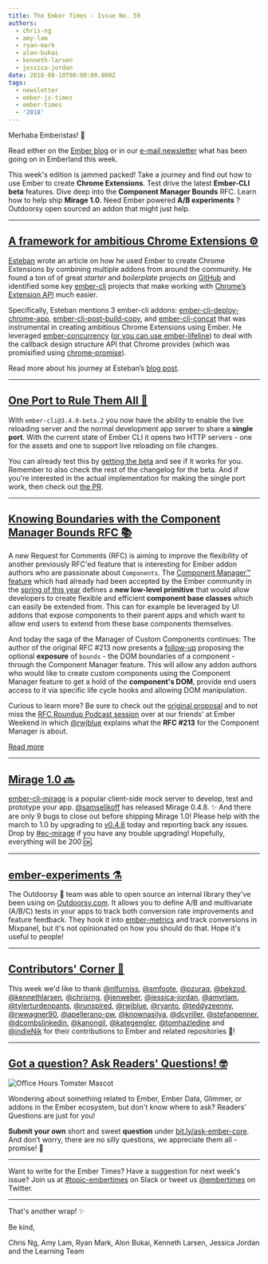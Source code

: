 ```yaml
---
title: The Ember Times - Issue No. 59
authors:
  - chris-ng
  - amy-lam
  - ryan-mark
  - alon-bukai
  - kenneth-larsen
  - jessica-jordan
date: 2018-08-10T00:00:00.000Z
tags:
  - newsletter
  - ember-js-times
  - ember-times
  - '2018'
---
```



Merhaba Emberistas! 🐹

Read either on the [Ember blog](https://emberjs.com/blog/tags/newsletter.html) or in our [e-mail newsletter](https://the-emberjs-times.ongoodbits.com/) what has been going on in Emberland this week.

This week's edition is jammed packed! Take a journey and find out how to use Ember to create **Chrome Extensions**. Test drive the latest **Ember-CLI beta** features.  Dive deep into the **Component Manager Bounds** RFC. Learn how to help ship **Mirage 1.0**.  Need Ember powered **A/B experiments** ? Outdoorsy open sourced an addon that might just help.

---

## [A framework for ambitious Chrome Extensions ⚙](https://envoy.engineering/a-framework-for-ambitious-chrome-extensions-b08d1f4b944d)

[Esteban](https://github.com/esbanarango) wrote an article on how he used Ember to create Chrome Extensions by combining multiple addons from around the community. He found a ton of of great _starter_ and _boilerplate_ projects on [GitHub](https://www.github.com) and identified some key [ember-cli](https://github.com/ember-cli/ember-cli) projects that make working with [Chrome’s Extension API](https://developer.chrome.com/extensions/api_index) much easier.

Specifically, Esteban mentions 3 ember-cli addons: [ember-cli-deploy-chrome-app](https://github.com/rmachielse/ember-cli-deploy-chrome-app), [ember-cli-post-build-copy](https://github.com/tgsoverly/ember-cli-post-build-copy), and [ember-cli-concat](https://github.com/sir-dunxalot/ember-cli-concat) that was instrumental in creating ambitious Chrome Extensions using Ember. He leveraged [ember-concurrency](https://github.com/machty/ember-concurrency) ([or you can use ember-lifeline](https://discuss.emberjs.com/t/readers-questions-whats-the-difference-between-ember-lifeline-and-ember-concurrency-and-which-one-should-be-used/15197)) to deal with the callback design structure API that Chrome provides (which was promisified using [chrome-promise](https://github.com/tfoxy/chrome-promise)).

Read more about his journey at Esteban’s [blog post](https://envoy.engineering/a-framework-for-ambitious-chrome-extensions-b08d1f4b944d).

---

## [One Port to Rule Them All 💍](https://github.com/ember-cli/ember-cli/releases/tag/v3.4.0-beta.2)
With `ember-cli@3.4.0-beta.2` you now have the ability to enable the live reloading server and the normal development app server to share a **single port**. With the current state of Ember CLI it opens two HTTP servers - one for the assets and one to support live reloading on file changes.

You can already test this by [getting the beta](https://github.com/ember-cli/ember-cli/releases/tag/v3.4.0-beta.2) and see if it works for you. Remember to also check the rest of the changelog for the beta. And if you're interested in the actual implementation for making the single port work, then check out [the PR](https://github.com/ember-cli/ember-cli/pull/7940).

---

## [Knowing Boundaries with the Component Manager Bounds RFC 📚](https://github.com/emberjs/rfcs/pull/351)

A new Request for Comments (RFC) is aiming to improve the flexibility of another previously
RFC'ed feature that is interesting for Ember addon authors who are passionate about `Components`.
The [Component Manager™ feature](https://emberjs.github.io/rfcs/0213-custom-components.html) which had
already had been accepted by the Ember community in the [spring of this year](https://github.com/emberjs/rfcs/pull/213#issuecomment-374981569) defines a **new low-level primitive** that would allow developers to create flexible and efficient **component base classes**
which can easily be extended from. This can for example be leveraged by UI addons that expose
components to their parent apps and which want to allow end users to extend from these base components themselves.

And today the saga of the Manager of Custom Components continues:
The author of the original RFC \#213 now presents a [follow-up](https://github.com/emberjs/rfcs/pull/351)
proposing the optional **exposure** of `bounds` - the DOM boundaries of a component - through the Component Manager feature.
This will allow any addon authors who would like to create custom components using the
Component Manager feature to get a hold of the **component's DOM**, provide end users access to it via
specific life cycle hooks and allowing DOM manipulation.

Curious to learn more? Be sure to check out the [original proposal](https://github.com/emberjs/rfcs/blob/4f541c350cd4f366eed66fa80ef320bb38656b20/text/0000-Component-Manager-Bounds.md)
and to not miss the [RFC Roundup Podcast session](https://emberweekend.com/episodes/rfc-roundup-with-rwjblue) over at
our friends' at Ember Weekend in which [@rwjblue](https://github.com/rwjblue) explains what the **RFC \#213** for the Component Manager is about.

<a class="ember-button ember-button--centered" href="https://github.com/emberjs/rfcs/blob/4f541c350cd4f366eed66fa80ef320bb38656b20/text/0000-Component-Manager-Bounds.md" target="compmanager">Read more</a>

---

## [Mirage 1.0 🔜](https://github.com/samselikoff/ember-cli-mirage/releases/tag/v0.4.8)

[ember-cli-mirage](http://www.ember-cli-mirage.com/) is a popular client-side mock server to develop, test and prototype your app. [@samselikoff](https://github.com/samselikoff) has released Mirage 0.4.8. ✨ And there are only 9 bugs to close out before shipping Mirage 1.0! Please help with the march to 1.0 by upgrading to [v0.4.8](https://github.com/samselikoff/ember-cli-mirage/releases/tag/v0.4.8) today and reporting back any issues. Drop by [#ec-mirage](https://embercommunity.slack.com/messages/C0TG21RPW/) if you have any trouble upgrading! Hopefully, everything will be 200 🆗.

---

## [ember-experiments ⚗️](https://github.com/outdoorsy/ember-experiments)

The Outdoorsy 🌲 team was able to open source an internal library they've been using on [Outdoorsy.com](https://www.outdoorsy.com/). It allows you to define A/B and multivariate (A/B/C) tests in your apps to track both conversion rate improvements and feature feedback. They hook it into [ember-metrics](https://github.com/poteto/ember-metrics) and track conversions in Mixpanel, but it's not opinionated on how you should do that. Hope it's useful to people!

---

## [Contributors' Corner 🤝](https://guides.emberjs.com/release/contributing/repositories/)

<p>This week we'd like to thank <a href="https://github.com/nlfurniss" target="gh-user">@nlfurniss</a>, <a href="https://github.com/smfoote" target="gh-user">@smfoote</a>, <a href="https://github.com/pzuraq" target="gh-user">@pzuraq</a>, <a href="https://github.com/bekzod" target="gh-user">@bekzod</a>, <a href="https://github.com/kennethlarsen" target="gh-user">@kennethlarsen</a>, <a href="https://github.com/chrisrng" target="gh-user">@chrisrng</a>, <a href="https://github.com/jenweber" target="gh-user">@jenweber</a>, <a href="https://github.com/jessica-jordan" target="gh-user">@jessica-jordan</a>, <a href="https://github.com/amyrlam" target="gh-user">@amyrlam</a>, <a href="https://github.com/tylerturdenpants" target="gh-user">@tylerturdenpants</a>, <a href="https://github.com/runspired" target="gh-user">@runspired</a>, <a href="https://github.com/rwjblue" target="gh-user">@rwjblue</a>, <a href="https://github.com/ryanto" target="gh-user">@ryanto</a>, <a href="https://github.com/teddyzeenny" target="gh-user">@teddyzeenny</a>, <a href="https://github.com/rwwagner90" target="gh-user">@rwwagner90</a>, <a href="https://github.com/apellerano-pw" target="gh-user">@apellerano-pw</a>, <a href="https://github.com/knownasilya" target="gh-user">@knownasilya</a>, <a href="https://github.com/dcyriller" target="gh-user">@dcyriller</a>, <a href="https://github.com/stefanpenner" target="gh-user">@stefanpenner</a>, <a href="https://github.com/dcombslinkedin" target="gh-user">@dcombslinkedin</a>, <a href="https://github.com/kanongil" target="gh-user">@kanongil</a>, <a href="https://github.com/kategengler" target="gh-user">@kategengler</a>, <a href="https://github.com/tomhazledine" target="gh-user">@tomhazledine</a> and <a href="https://github.com/indieNik" target="gh-user">@indieNik</a> for their contributions to Ember and related repositories 💖!</p>

---

## [Got a question? Ask Readers' Questions! 🤓](https://docs.google.com/forms/d/e/1FAIpQLScqu7Lw_9cIkRtAiXKitgkAo4xX_pV1pdCfMJgIr6Py1V-9Og/viewform)

<div class="blog-row">
  <img class="float-right small transparent padded" alt="Office Hours Tomster Mascot" title="Readers' Questions" src="/images/tomsters/officehours.png" />

  <p>Wondering about something related to Ember, Ember Data, Glimmer, or addons in the Ember ecosystem, but don't know where to ask? Readers’ Questions are just for you!</p>

<p><strong>Submit your own</strong> short and sweet <strong>question</strong> under <a href="https://bit.ly/ask-ember-core" target="rq">bit.ly/ask-ember-core</a>. And don’t worry, there are no silly questions, we appreciate them all - promise! 🤞</p>

</div>

---

Want to write for the Ember Times? Have a suggestion for next week's issue? Join us at [#topic-embertimes](https://embercommunity.slack.com/messages/C8P6UPWNN/) on Slack or tweet us [@embertimes](https://twitter.com/embertimes) on Twitter.

---


That's another wrap! ✨

Be kind,

Chris Ng, Amy Lam, Ryan Mark, Alon Bukai, Kenneth Larsen, Jessica Jordan and the Learning Team
